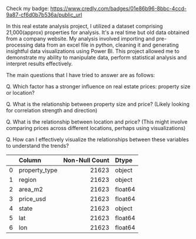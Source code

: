 Check my badge: https://www.credly.com/badges/01e86b96-8bbc-4ccd-9a87-cf6d0b7b536a/public_url


In this real estate analysis project, I utilized a dataset comprising 21,000(approx) properties for analysis. It's a real time but old data obtained from a company website. My analysis involved importing and pre-processing data from an excel file in python, cleaning it and generating insightful data visualizations using Power BI. This project allowed me to demonstrate my ability to manipulate data, perform statistical analysis and interpret results effectively.


The main questions that I have tried to answer are as follows:


Q. Which factor has a stronger influence on real estate prices: property size or location?

Q. What is the relationship between property size and price? (Likely looking for correlation strength and direction)

Q. What is the relationship between location and price? (This might involve comparing prices across different locations, perhaps using visualizations)

Q. How can I effectively visualize the relationships between these variables to understand the trends?


|    | Column         | Non-Null Count | Dtype    |
|---:|:----------------|---------------:|:---------|
|  0 | property_type  |           21623 | object   |
|  1 | region         |           21623 | object   |
|  2 | area_m2        |           21623 | float64  |
|  3 | price_usd      |           21623 | float64  |
|  4 | state          |           21623 | object   |
|  5 | lat            |           21623 | float64  |
|  6 | lon            |           21623 | float64  |

